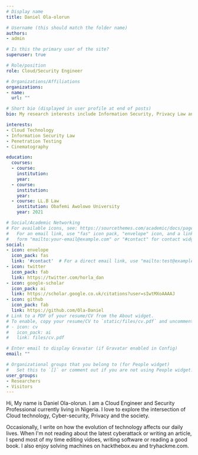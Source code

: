 ```yaml
---
# Display name
title: Daniel Ola-olorun

# Username (this should match the folder name)
authors:
- admin

# Is this the primary user of the site?
superuser: true

# Role/position
role: Cloud/Security Engineer

# Organizations/Affiliations
organizations:
- name: 
  url: ""

# Short bio (displayed in user profile at end of posts)
bio: My research interests include Information Security, Privacy Law and Offensive Cyberwarfare.

interests:
- Cloud Technology
- Information Security Law
- Penetration Testing
- Cinematography

education:
  courses:
  - course: 
    institution:
    year:
  - course:
    institution:
    year:
  - course: LL.B Law
    institution: Obafemi Awolowo University
    year: 2021

# Social/Academic Networking
# For available icons, see: https://sourcethemes.com/academic/docs/page-builder/#icons
#   For an email link, use "fas" icon pack, "envelope" icon, and a link in the
#   form "mailto:your-email@example.com" or "#contact" for contact widget.
social:
- icon: envelope
  icon_pack: fas
  link: '#contact'  # For a direct email link, use "mailto:test@example.org".
- icon: twitter
  icon_pack: fab
  link: https://twitter.com/horla_dan
- icon: google-scholar
  icon_pack: ai
  link: https://scholar.google.co.uk/citations?user=sIwtMXoAAAAJ
- icon: github
  icon_pack: fab
  link: https://github.com/Ola-Daniel
# Link to a PDF of your resume/CV from the About widget.
# To enable, copy your resume/CV to `static/files/cv.pdf` and uncomment the lines below.
# - icon: cv
#   icon_pack: ai
#   link: files/cv.pdf

# Enter email to display Gravatar (if Gravatar enabled in Config)
email: ""

# Organizational groups that you belong to (for People widget)
#   Set this to `[]` or comment out if you are not using People widget.
user_groups:
- Researchers
- Visitors
---
```


Hi, My name is Daniel Ola-olorun. I am a Cloud Engineer and Security Professional currently living in Nigeria. I love to explore the intersection of Cloud technology, Cyber-security, Privacy and the society.

Occasionally, I write on how the evolution of technology affects our daily lives. When I'm not reading about the latest cyberattack or writing an article, I spend most of my time editing vidoes, writing software or reading a good book. I also enjoy solving machines on hackthebox.eu and tryhackme.com. 
